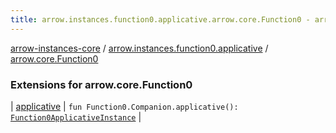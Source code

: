 ```yaml
---
title: arrow.instances.function0.applicative.arrow.core.Function0 - arrow-instances-core
---
```


[arrow-instances-core](../../index.html) / [arrow.instances.function0.applicative](../index.html) / [arrow.core.Function0](./index.html)

### Extensions for arrow.core.Function0

| [applicative](applicative.html) | `fun Function0.Companion.applicative(): `[`Function0ApplicativeInstance`](../../arrow.instances/-function0-applicative-instance/index.html) |

